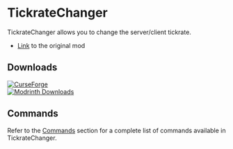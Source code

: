 # TickrateChanger

TickrateChanger allows you to change the server/client tickrate.

- [Link](https://github.com/Guichaguri/TickrateChanger) to the original mod

## Downloads
[![CurseForge](https://cf.way2muchnoise.eu/full_1096779_downloads.svg)](https://www.curseforge.com/minecraft/mc-mods/tickrate-changer-rezurrection/files/all?page=1&pageSize=20&showAlphaFiles=show)  
[![Modrinth Downloads](https://img.shields.io/modrinth/dt/tickrate-changer-rezurrection?style=for-the-badge&logo=modrinth&logoColor=white&labelColor=1AAB89&)](https://modrinth.com/mod/tickrate-changer-rezurrection/versions)

## Commands

Refer to the [Commands](#commands) section for a complete list of commands available in TickrateChanger.
